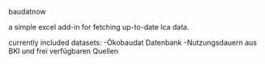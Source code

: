 baudatnow

a simple excel add-in for fetching up-to-date lca data.

currently included datasets:
-Ökobaudat Datenbank
-Nutzungsdauern aus BKI und frei verfügbaren Quellen

